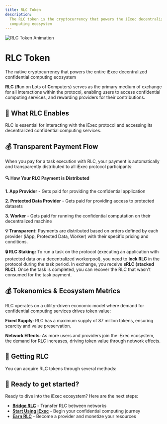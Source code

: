 ```yaml
---
title: RLC Token
description:
  The RLC token is the cryptocurrency that powers the iExec decentralized
  computing ecosystem
---
```


<div class="flex flex-col items-center mb-8">
  <img :src="rlcGif" alt="RLC Token Animation" class="w-80 h-80 mb-0" />
  <h1 class="text-3xl font-bold text-center mb-2">RLC Token</h1>
  <p class="text-lg text-center text-gray-600 max-w-2xl">The native cryptocurrency that powers the entire iExec decentralized confidential computing ecosystem</p>
</div>

**RLC** (**R**un on **L**ots of **C**omputers) serves as the primary medium of exchange for
all interactions within the protocol, enabling users to access confidential
computing services, and rewarding providers for their contributions.

## 🎯 What RLC Enables

RLC is essential for interacting with the iExec protocol and accessing its
decentralized confidential computing services.

## 💰 Transparent Payment Flow

When you pay for a task execution with RLC, your payment is automatically and
transparently distributed to all iExec protocol participants:

<div class="bg-gradient-to-r from-blue-50 to-blue-100 dark:from-blue-900/20 dark:to-blue-800/20 rounded-lg p-6 border border-blue-200 dark:border-blue-700 my-6">
  <h4 class="text-lg font-semibold text-blue-800 dark:text-blue-200 mb-4">🔍 How Your RLC Payment is Distributed</h4>
  
  **1. App Provider** - Gets paid for providing the confidential application
  
  **2. Protected Data Provider** - Gets paid for providing access to protected datasets
  
  **3. Worker** - Gets paid for running the confidential computation on their decentralized machine
  
</div>

**💡 Transparent:** Payments are distributed based on orders defined by each
provider (iApp, Protected Data, Worker) with their specific pricing and
conditions.

**🔒 RLC Staking:** To run a task on the protocol (executing an application with protected data on a decentralized workerpool), you need to **lock RLC** in the protocol during the task period. In exchange, you receive **sRLC (stacked RLC)**. Once the task is completed, you can recover the RLC that wasn't consumed for the task payment.

## 💰 Tokenomics & Ecosystem Metrics

RLC operates on a utility-driven economic model where demand for confidential
computing services drives token value:

**Fixed Supply**: RLC has a maximum supply of 87 million tokens, ensuring
scarcity and value preservation.

**Network Effects**: As more users and providers join the iExec ecosystem, the
demand for RLC increases, driving token value through network effects.

<ImageViewer
    :image-url-dark="duneDashboard"
    image-alt="RLC Token Economics Dashboard"
    link-url="https://dune.com/datawarlock/arbitrum-economics"
    caption="🔗 Access iExec Dune Dashboard"
  />

## 🔄 Getting RLC

You can acquire RLC tokens through several methods:

<div class="grid grid-cols-1 md:grid-cols-2 gap-6 my-8">
  <DescriptionCard
    title="Centralized Exchanges"
    icon="🏪"
    color="indigo"
    :features="[
      { text: 'View all available CEX on CoinMarketCap', link: 'https://coinmarketcap.com/fr/currencies/rlc/' },
      'High liquidity markets',
      'Fiat to RLC purchase options'
    ]"
  />
  
  <DescriptionCard
    title="Decentralized Exchanges"
    icon="🌊"
    color="purple"
    :features="[
      { text: 'ETH: RLC/ETH on Uniswap', link: 'https://app.uniswap.org/explore/pools/ethereum/0x56Ea002B411FD5887E55329852D5777EcB170713' },
      'ARB: RLC/ETH (coming soon)',
      'High liquidity DEX trading'
    ]"
  />
  
  <DescriptionCard
    title="Cross-Chain Bridging"
    icon="🌉"
    color="teal"
    :features="[
      'Bellecour Bridge',
      'Stargate Bridge (Arbitrum)',
    ]"
  />
  
  <DescriptionCard
    title="Earn RLC"
    icon="💎"
    color="pink"
    :features="[
      'Develop confidential apps',
      'Monetize protected datasets',
      'Become a compute provider',
    ]"
  />
</div>

## 🚀 Ready to get started?

Ready to dive into the iExec ecosystem? Here are the next steps:

- **[Bridge RLC](./tooling-and-explorers/bridge.md)** - Transfer RLC between
  networks
- **[Start Using iExec](./quick-start.md)** - Begin your confidential computing
  journey
- **[Earn RLC](../manage-data/guides/create-and-share-access.md)** - Become a
  provider and monetize your resources

<script setup>
import ImageViewer from '../components/ImageViewer.vue';
import DescriptionCard from '../components/DescriptionCard.vue';

// Assets
import rlcGif from '../assets/rlc/rlc.gif';
import duneDashboard from '../assets/rlc/dune-dashboard.png';
</script>
